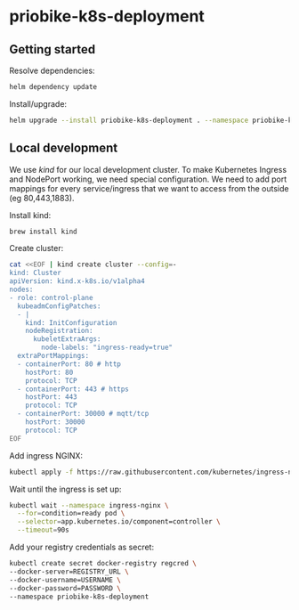# priobike-k8s-deployment

## Getting started

Resolve dependencies:
```bash
helm dependency update
```

Install/upgrade: 
```bash
helm upgrade --install priobike-k8s-deployment . --namespace priobike-k8s-deployment --create-namespace
```

## Local development

We use *kind* for our local development cluster. To make Kubernetes Ingress and NodePort working, we need special configuration.
We need to add port mappings for every service/ingress that we want to access from the outside (eg 80,443,1883).

Install kind:
```bash
brew install kind
```

Create cluster: 
```bash
cat <<EOF | kind create cluster --config=-
kind: Cluster
apiVersion: kind.x-k8s.io/v1alpha4
nodes:
- role: control-plane
  kubeadmConfigPatches:
  - |
    kind: InitConfiguration
    nodeRegistration:
      kubeletExtraArgs:
        node-labels: "ingress-ready=true"
  extraPortMappings:
  - containerPort: 80 # http
    hostPort: 80
    protocol: TCP
  - containerPort: 443 # https
    hostPort: 443
    protocol: TCP
  - containerPort: 30000 # mqtt/tcp 
    hostPort: 30000 
    protocol: TCP
EOF
```

Add ingress NGINX:
```bash
kubectl apply -f https://raw.githubusercontent.com/kubernetes/ingress-nginx/main/deploy/static/provider/kind/deploy.yaml
```

Wait until the ingress is set up:
```bash
kubectl wait --namespace ingress-nginx \
  --for=condition=ready pod \
  --selector=app.kubernetes.io/component=controller \
  --timeout=90s
```

Add your registry credentials as secret:
```bash
kubectl create secret docker-registry regcred \
--docker-server=REGISTRY_URL \
--docker-username=USERNAME \
--docker-password=PASSWORD \
--namespace priobike-k8s-deployment
```

